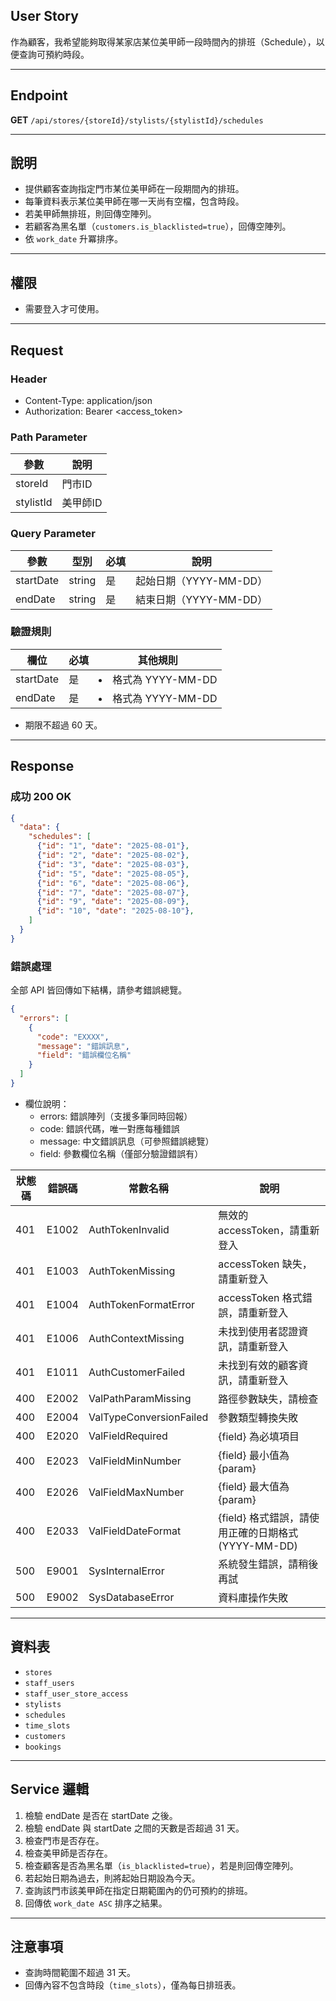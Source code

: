 ## User Story

作為顧客，我希望能夠取得某家店某位美甲師一段時間內的排班（Schedule），以便查詢可預約時段。

---

## Endpoint

**GET** `/api/stores/{storeId}/stylists/{stylistId}/schedules`

---

## 說明

- 提供顧客查詢指定門市某位美甲師在一段期間內的排班。
- 每筆資料表示某位美甲師在哪一天尚有空檔，包含時段。
- 若美甲師無排班，則回傳空陣列。
- 若顧客為黑名單（`customers.is_blacklisted=true`），回傳空陣列。
- 依 `work_date` 升冪排序。

---

## 權限

- 需要登入才可使用。

---

## Request

### Header

- Content-Type: application/json
- Authorization: Bearer <access_token>

### Path Parameter

| 參數      | 說明     |
| --------- | -------- |
| storeId   | 門市ID   |
| stylistId | 美甲師ID |

### Query Parameter

| 參數      | 型別   | 必填 | 說明                   |
| --------- | ------ | ---- | ---------------------- |
| startDate | string | 是   | 起始日期（YYYY-MM-DD） |
| endDate   | string | 是   | 結束日期（YYYY-MM-DD） |

### 驗證規則

| 欄位      | 必填 | 其他規則              |
| --------- | ---- | --------------------- |
| startDate | 是   | <li>格式為 YYYY-MM-DD |
| endDate   | 是   | <li>格式為 YYYY-MM-DD |

- 期限不超過 60 天。

---

## Response

### 成功 200 OK

```json
{
  "data": {
    "schedules": [
      {"id": "1", "date": "2025-08-01"},
      {"id": "2", "date": "2025-08-02"},
      {"id": "3", "date": "2025-08-03"},
      {"id": "5", "date": "2025-08-05"},
      {"id": "6", "date": "2025-08-06"},
      {"id": "7", "date": "2025-08-07"},
      {"id": "9", "date": "2025-08-09"},
      {"id": "10", "date": "2025-08-10"},
    ]
  }
}
```

### 錯誤處理

全部 API 皆回傳如下結構，請參考錯誤總覽。

```json
{
  "errors": [
    {
      "code": "EXXXX",
      "message": "錯誤訊息",
      "field": "錯誤欄位名稱"
    }
  ]
}
```

- 欄位說明：
  - errors: 錯誤陣列（支援多筆同時回報）
  - code: 錯誤代碼，唯一對應每種錯誤
  - message: 中文錯誤訊息（可參照錯誤總覽）
  - field: 參數欄位名稱（僅部分驗證錯誤有）

| 狀態碼 | 錯誤碼 | 常數名稱                | 說明                                                |
| ------ | ------ | ----------------------- | --------------------------------------------------- |
| 401    | E1002  | AuthTokenInvalid        | 無效的 accessToken，請重新登入                      |
| 401    | E1003  | AuthTokenMissing        | accessToken 缺失，請重新登入                        |
| 401    | E1004  | AuthTokenFormatError    | accessToken 格式錯誤，請重新登入                    |
| 401    | E1006  | AuthContextMissing      | 未找到使用者認證資訊，請重新登入                    |
| 401    | E1011  | AuthCustomerFailed      | 未找到有效的顧客資訊，請重新登入                    |
| 400    | E2002  | ValPathParamMissing     | 路徑參數缺失，請檢查                                |
| 400    | E2004  | ValTypeConversionFailed | 參數類型轉換失敗                                    |
| 400    | E2020  | ValFieldRequired        | {field} 為必填項目                                  |
| 400    | E2023  | ValFieldMinNumber       | {field} 最小值為 {param}                            |
| 400    | E2026  | ValFieldMaxNumber       | {field} 最大值為 {param}                            |
| 400    | E2033  | ValFieldDateFormat      | {field} 格式錯誤，請使用正確的日期格式 (YYYY-MM-DD) |
| 500    | E9001  | SysInternalError        | 系統發生錯誤，請稍後再試                            |
| 500    | E9002  | SysDatabaseError        | 資料庫操作失敗                                      |

---

## 資料表

- `stores`
- `staff_users`
- `staff_user_store_access`
- `stylists`
- `schedules`
- `time_slots`
- `customers`
- `bookings`

---

## Service 邏輯

1. 檢驗 endDate 是否在 startDate 之後。
1. 檢驗 endDate 與 startDate 之間的天數是否超過 31 天。
2. 檢查門市是否存在。
3. 檢查美甲師是否存在。
4. 檢查顧客是否為黑名單（`is_blacklisted=true`），若是則回傳空陣列。
5. 若起始日期為過去，則將起始日期設為今天。
6. 查詢該門市該美甲師在指定日期範圍內的仍可預約的排班。
7. 回傳依 `work_date ASC` 排序之結果。

---

## 注意事項

- 查詢時間範圍不超過 31 天。
- 回傳內容不包含時段（`time_slots`），僅為每日排班表。